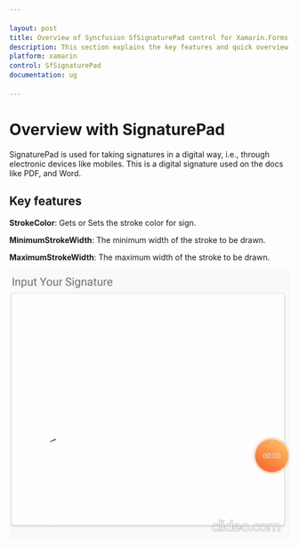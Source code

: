 ```yaml
---

layout: post
title: Overview of Syncfusion SfSignaturePad control for Xamarin.Forms
description: This section explains the key features and quick overview about Syncfusion SfSignaturePad control for Xamarin.Forms
platform: xamarin
control: SfSignaturePad
documentation: ug

---
```


# Overview with SignaturePad

SignaturePad is used for taking signatures in a digital way, i.e., through electronic devices like mobiles. This is a digital signature used on the docs like PDF, and Word.

## Key features

**StrokeColor**: Gets or Sets the stroke color for sign.

**MinimumStrokeWidth**: The minimum width of the stroke to be drawn.

**MaximumStrokeWidth**: The maximum width of the stroke to be drawn.

![SignaturePad Overview](images/overview.gif)
